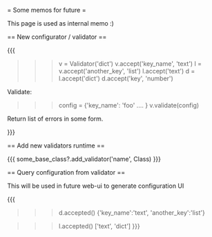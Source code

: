 = Some memos for future =

This page is used as internal memo :)

== New configurator / validator ==

{{{
>>> v = Validator('dict')
>>> v.accept('key_name', 'text') 
>>> l = v.accept('another_key', 'list')
>>> l.accept('text')
>>> d = l.accept('dict')
>>> d.accept('key', 'number')

Validate:

>>> config = {'key_name': 'foo' .... }
>>> v.validate(config)

Return list of errors in some form.

}}}

== Add new validators runtime ==

{{{
  some_base_class?.add_validator('name', Class)
}}}

== Query configuration from validator ==

This will be used in future web-ui to generate configuration UI
 
{{{
>>> d.accepted()
>>> {'key_name':'text', 'another_key':'list'}

>>> l.accepted()
>>> ['text', 'dict']
}}}